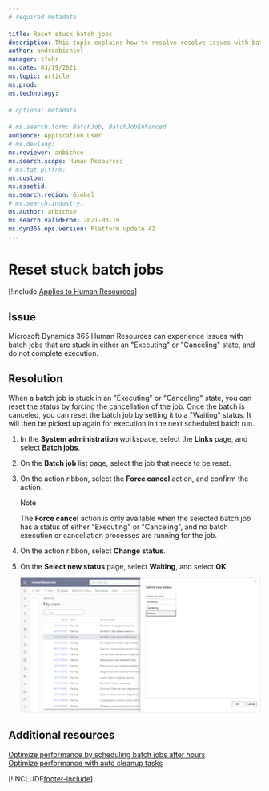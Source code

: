 ```yaml
---
# required metadata

title: Reset stuck batch jobs
description: This topic explains how to resolve resolve issues with batch jobs that are stuck.
author: andreabichsel
manager: tfehr
ms.date: 03/19/2021
ms.topic: article
ms.prod: 
ms.technology: 

# optional metadata

# ms.search.form: BatchJob, BatchJobEnhanced
audience: Application User
# ms.devlang: 
ms.reviewer: anbichse
ms.search.scope: Human Resources
# ms.tgt_pltfrm: 
ms.custom: 
ms.assetid: 
ms.search.region: Global
# ms.search.industry: 
ms.author: anbichse
ms.search.validFrom: 2021-03-19
ms.dyn365.ops.version: Platform update 42
---
```



# Reset stuck batch jobs

[!include [Applies to Human Resources](../includes/applies-to-hr.md)]

## Issue

Microsoft Dynamics 365 Human Resources can experience issues with batch jobs that are stuck in either an "Executing" or "Canceling" state, and do not complete execution.

## Resolution

When a batch job is stuck in an "Executing" or "Canceling" state, you can reset the status by forcing the cancellation of the job. Once the batch is canceled, you can reset the batch job by setting it to a "Waiting" status. It will then be picked up again for execution in the next scheduled batch run.

1. In the **System administration** workspace, select the **Links** page, and select **Batch jobs**.

2. On the **Batch job** list page, select the job that needs to be reset. 

3. On the action ribbon, select the **Force cancel** action, and confirm the action.

   > [!NOTE]
   > The **Force cancel** action is only available when the selected batch job has a status of either "Executing" or "Canceling", and no batch execution or cancellation processes are running for the job.

4. On the action ribbon, select **Change status**.

5. On the **Select new status** page, select **Waiting**, and select **OK**.

   ![Select a new batch job status](./media/hr-admin-reset-batch-job-status.png)

## Additional resources

[Optimize performance by scheduling batch jobs after hours](hr-admin-troubleshooting-batch-jobs.md)<br>
[Optimize performance with auto cleanup tasks](hr-admin-troubleshooting-batch-history.md)


[!INCLUDE[footer-include](../includes/footer-banner.md)]
